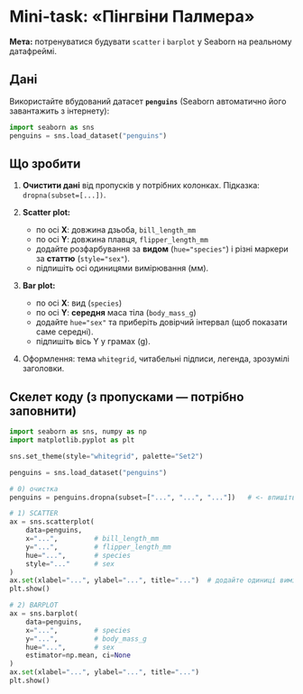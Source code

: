 # Mini-task: «Пінгвіни Палмера»

**Мета:** потренуватися будувати `scatter` і `barplot` у Seaborn на реальному датафреймі.

## Дані

Використайте вбудований датасет **`penguins`** (Seaborn автоматично його завантажить з інтернету):

```python
import seaborn as sns
penguins = sns.load_dataset("penguins")
```

## Що зробити

1. **Очистити дані** від пропусків у потрібних колонках.
   Підказка: `dropna(subset=[...])`.

2. **Scatter plot:**

   * по осі **X**: довжина дзьоба, `bill_length_mm`
   * по осі **Y**: довжина плавця, `flipper_length_mm`
   * додайте розфарбування за **видом** (`hue="species"`) і різні маркери за **статтю** (`style="sex"`).
   * підпишіть осі одиницями вимірювання (мм).

3. **Bar plot:**

   * по осі **X**: вид (`species`)
   * по осі **Y**: **середня** маса тіла (`body_mass_g`)
   * додайте `hue="sex"` та приберіть довірчий інтервал (щоб показати саме середні).
   * підпишіть вісь Y у грамах (g).

4. Оформлення: тема `whitegrid`, читабельні підписи, легенда, зрозумілі заголовки.

## Скелет коду (з пропусками — потрібно заповнити)

```python
import seaborn as sns, numpy as np
import matplotlib.pyplot as plt

sns.set_theme(style="whitegrid", palette="Set2")

penguins = sns.load_dataset("penguins")

# 0) очистка
penguins = penguins.dropna(subset=["...", "...", "..."])   # <- впишіть колонки

# 1) SCATTER
ax = sns.scatterplot(
    data=penguins,
    x="...",         # bill_length_mm
    y="...",         # flipper_length_mm
    hue="...",       # species
    style="..."      # sex
)
ax.set(xlabel="...", ylabel="...", title="...")  # додайте одиниці вимірювання
plt.show()

# 2) BARPLOT
ax = sns.barplot(
    data=penguins,
    x="...",         # species
    y="...",         # body_mass_g
    hue="...",       # sex
    estimator=np.mean, ci=None
)
ax.set(xlabel="...", ylabel="...", title="...")
plt.show()
```